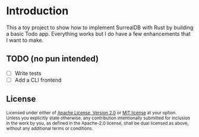 # Introduction

This a toy project to show how to implement SurrealDB with Rust by building
a basic Todo app. Everything works but I do have a few enhancements that I
want to make.

## TODO (no pun intended)

- [ ] Write tests
- [ ] Add a CLI frontend

## License

<sup>
Licensed under either of <a href="LICENSE-APACHE">Apache License, Version
2.0</a> or <a href="LICENSE-MIT">MIT license</a> at your option.
</sup>

<br>

<sub>
Unless you explicitly state otherwise, any contribution intentionally submitted
for inclusion in the work by you, as defined in the Apache-2.0 license, shall be
dual licensed as above, without any additional terms or conditions.
</sub>
